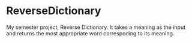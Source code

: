 # ReverseDictionary
My semester project, Reverse Dictionary. It takes a meaning as the input and returns the most appropriate word correspoding to its meaning.
